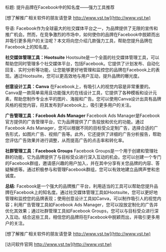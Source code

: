标题: 提升品牌在Facebook中的知名度——强力工具推荐

[想了解推广相关软件的朋友请登录 http://www.vst.tw](http://www.vst.tw)

导语: Facebook作为全球最大的社交媒体平台之一，为品牌提供了无限的宣传和推广机会。然而，在竞争激烈的市场中，如何使你的品牌在Facebook中脱颖而出并吸引更多用户的关注呢？本文将向您介绍几款强力工具，帮助您提升品牌在Facebook上的知名度。

**社交媒体管理工具：Hootsuite**
Hootsuite是一个全面的社交媒体管理工具，可以帮助您同时管理多个社交媒体平台，包括Facebook。它提供了计划发布、自动化回复、实时分析等功能，让您能够更好地管理和监控您的品牌在Facebook上的表现。通过Hootsuite，您可以更高效地与用户互动，提升品牌的曝光度。

**创意设计工具：Canva**
在Facebook上，有吸引人的视觉内容是非常重要的。Canva是一款简单易用且功能强大的在线设计工具，它提供了各种模板和设计元素，帮助您制作专业水平的图片、海报和广告。您可以使用Canva设计出具有品牌风格的视觉内容，将其发布到Facebook上，吸引更多用户的关注。

**广告管理工具：Facebook Ads Manager**
Facebook Ads Manager是Facebook官方提供的广告管理平台，它为品牌提供了广告投放和优化的功能。通过Facebook Ads Manager，您可以根据不同的目标受众定制广告，选择合适的广告形式，如图片广告、视频广告等。此外，它还提供了详细的广告分析报告，帮助您评估广告效果并进行调整，从而提高广告的点击率和转化率。

**社群管理工具：Facebook Groups**
Facebook Groups是一个用于创建和管理社群的功能，它为品牌提供了与目标受众进行深入互动的机会。您可以创建一个专门的Facebook群组，邀请感兴趣的用户加入，并在其中分享有关您品牌的内容、答疑解惑等。通过积极参与和管理Facebook群组，您可以有效地建立品牌声誉和忠诚度。

**总结:**
Facebook是一个强大的品牌推广平台，利用适当的工具可以帮助您提升品牌在Facebook上的知名度。通过社交媒体管理工具如Hootsuite，您可以更好地管理和监控您的品牌表现；使用创意设计工具如Canva，可以制作吸引人的视觉内容；利用广告管理工具如Facebook Ads Manager，您可以投放定制化的广告并优化其效果；通过社群管理工具如Facebook Groups，您可以与目标受众进行深入互动。结合这些工具，相信您的品牌将在Facebook中脱颖而出，并吸引更多用户的关注。

[想了解推广相关软件的朋友请登录 http://www.vst.tw](http://www.vst.tw)


[访问软件官网 http://www.vst.tw](http://www.vst.tw)
